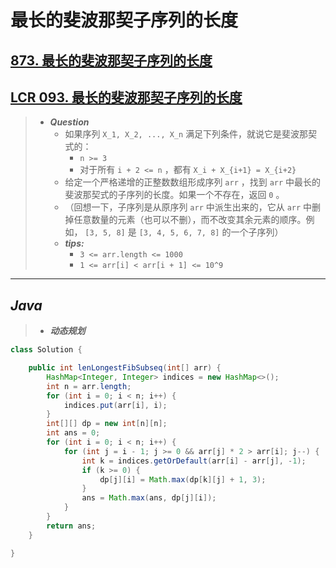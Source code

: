 # 最长的斐波那契子序列的长度

## [873. 最长的斐波那契子序列的长度](https://leetcode.cn/problems/length-of-longest-fibonacci-subsequence/)

## [LCR 093. 最长的斐波那契子序列的长度](https://leetcode.cn/problems/Q91FMA/)

> - ***Question***
>   - 如果序列 `X_1, X_2, ..., X_n` 满足下列条件，就说它是斐波那契式的：
>     - `n >= 3`
>     - 对于所有 `i + 2 <= n` ，都有 `X_i + X_{i+1} = X_{i+2}`
>   - 给定一个严格递增的正整数数组形成序列 `arr` ，找到 `arr` 中最长的斐波那契式的子序列的长度。如果一个不存在，返回 `0` 。
>   - （回想一下，子序列是从原序列 `arr` 中派生出来的，它从 `arr` 中删掉任意数量的元素（也可以不删），而不改变其余元素的顺序。例如， `[3, 5, 8]` 是 `[3, 4, 5, 6, 7, 8]` 的一个子序列）
>   - ***tips:***
>     - `3 <= arr.length <= 1000`
>     - `1 <= arr[i] < arr[i + 1] <= 10^9`

---

## *Java*

> - ***动态规划***

```java
class Solution {

    public int lenLongestFibSubseq(int[] arr) {
        HashMap<Integer, Integer> indices = new HashMap<>();
        int n = arr.length;
        for (int i = 0; i < n; i++) {
            indices.put(arr[i], i);
        }
        int[][] dp = new int[n][n];
        int ans = 0;
        for (int i = 0; i < n; i++) {
            for (int j = i - 1; j >= 0 && arr[j] * 2 > arr[i]; j--) {
                int k = indices.getOrDefault(arr[i] - arr[j], -1);
                if (k >= 0) {
                    dp[j][i] = Math.max(dp[k][j] + 1, 3);
                }
                ans = Math.max(ans, dp[j][i]);
            }
        }
        return ans;
    }

}
```
